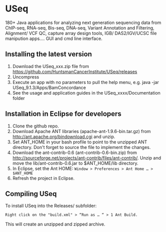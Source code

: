 # USeq
180+ Java applications for analyzing next generation sequencing data from ChIP-seq, RNA-seq, Bis-seq, DNA-seq, Variant Annotation and Filtering, Alignment/ VCF QC, capture array design tools, IGB/ DAS2/IGV/UCSC file manipution apps.... GUI and cmd line interface.

## Installing the latest version
1. Download the USeq_xxx.zip file from https://github.com/HuntsmanCancerInstitute/USeq/releases
2. Uncompress
3. Execute an app with no parameters to pull the help menu, e.g. java -jar USeq_9.1.3/Apps/BamConcordance
4. See the usage and application guides in the USeq_xxxx/Documentation folder

## Installation in Eclipse for developers
1. Clone the github repo.
2. Download Apache ANT libraries (apache-ant-1.9.6-bin.tar.gz) from http://ant.apache.org/bindownload.cgi and unzip.
3. Set ANT_HOME in your bash profile to point to the unzipped ANT directory. Don't forget to source the file to implement the changes.
4. Download the ant-contrib-0.6 (ant-contrib-0.6-bin.zip) from http://sourceforge.net/projects/ant-contrib/files/ant-contrib/. 
Unzip and move the lib/ant-contrib-0.6.jar to $ANT_HOME/lib directory.
5. In Eclipse, set the Ant HOME: `Window > Preferences > Ant Home … > $ANT_HOME`
6. Refresh the project in Eclipse.

## Compiling USeq
To install USeq into the Releases/ subfolder:

`Right click on the "build.xml" > “Run as … “ > 1 Ant Build.`

This will create an unzipped and zipped archive.
